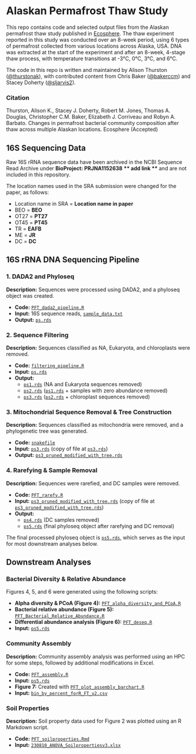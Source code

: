 # Alaskan Permafrost Thaw Study

This repo contains code and selected output files from the Alaskan permafrost thaw study published in [Ecosphere](https://esajournals.onlinelibrary.wiley.com/journal/21508925). The thaw experiment reported in this study was conducted over an 8-week period, using 6 types of permafrost collected from various locations across Alaska, USA. DNA was extracted at the start of the experiment and after an 8-week, 4-stage thaw process, with temperature transitions at -3°C, 0°C, 3°C, and 6°C.

The code in this repo is written and maintained by Alison Thurston ([@thurstonak](https://github.com/thurstonak)), with contributed content from Chris Baker ([@bakerccm](https://github.com/bakerccm)) and Stacey Doherty ([@sljarvis2](https://github.com/sljarvis2)).

### Citation

Thurston, Alison K., Stacey J. Doherty, Robert M. Jones, Thomas A. Douglas, Christopher C.M. Baker, Elizabeth J. Corriveau and Robyn A. Barbato. Changes in permafrost bacterial community composition after thaw across multiple Alaskan locations. Ecosphere (Accepted)

## 16S Sequencing Data

Raw 16S rRNA sequence data have been archived in the NCBI Sequence Read Archive under **BioProject: PRJNA1152638** **\*\* add link \*\*** and are not included in this repository.

The location names used in the SRA submission were changed for the paper, as follows:

- Location name in SRA = **Location name in paper**
- BEO = **BEO**
- OT27 = **PT27**
- OT45 = **PT45**
- TR = **EAFB**
- ME = **JR**
- DC = **DC**

## 16S rRNA DNA Sequencing Pipeline

### 1. DADA2 and Phyloseq 

**Description:** Sequences were processed using DADA2, and a phyloseq object was created.
 
- **Code:** [`PFT_dada2_pipeline.R`](Code/PFT_dada2_pipeline.R)
- **Input:** 16S sequence reads, [`sample_data.txt`](Data/sample_data.txt)
- **Output:** [`ps.rds`](outputs/ps.rds)

### 2. Sequence Filtering

**Description:** Sequences classified as NA, Eukaryota, and chloroplasts were removed.

- **Code:** [`filtering_pipeline.R`](Code/filtering_pipeline.R)
- **Input:** [`ps.rds`](outputs/ps.rds)
- **Output:**
  - [`ps1.rds`](outputs/ps1.rds) (NA and Eukaryota sequences removed)
  - [`ps2.rds`](outputs/ps2.rds) ([`ps1.rds`](outputs/ps1.rds) + samples with zero abundance removed)
  - [`ps3.rds`](outputs/ps3.rds) ([`ps2.rds`](outputs/ps2.rds) + chloroplast sequences removed)

### 3. Mitochondrial Sequence Removal & Tree Construction

**Description:** Sequences classified as mitochondria were removed, and a phylogenetic tree was generated. 

- **Code:** [`snakefile`](<Code/Chris's code/PFT_SEPP_placement_Chris/snakefile>)
- **Input:** [`ps3.rds`](<Code/Chris's code/PFT_SEPP_placement_Chris/data/ps3.rds>) (copy of file at [`ps3.rds`](outputs/ps3.rds))
- **Output:** [`ps3_pruned_modified_with_tree.rds`](<Code/Chris's code/PFT_SEPP_placement_Chris/out/ps3_pruned_modified_with_tree.rds>)

### 4. Rarefying & Sample Removal

**Description:** Sequences were rarefied, and DC samples were removed.

- **Code:** [`PFT_rarefy.R`](Code/PFT_rarefy.R)
- **Input:** [`ps3_pruned_modified_with_tree.rds`](outputs/ps3_pruned_modified_with_tree.rds) (copy of file at [`ps3_pruned_modified_with_tree.rds`](<Code/Chris's code/PFT_SEPP_placement_Chris/out/ps3_pruned_modified_with_tree.rds>))
- **Output:**
  - [`ps4.rds`](outputs/ps4.rds) (DC samples removed)
  - [`ps5.rds`](outputs/ps5.rds) (final phyloseq object after rarefying and DC removal)

The final processed phyloseq object is [`ps5.rds`](outputs/ps5.rds), which serves as the input for most downstream analyses below.

## Downstream Analyses

### Bacterial Diversity & Relative Abundance

Figures 4, 5, and 6 were generated using the following scripts:

- **Alpha diversity & PCoA (Figure 4):** [`PFT_alpha_diversity_and_PCoA.R`](Code/PFT_alpha_diversity_and_PCoA.R)
- **Bacterial relative abundance (Figure 5):** [`PFT_Bacterial_Relative_Abundance.R`](Code/PFT_Bacterial_Relative_Abundance.R)
- **Differential abundance analysis (Figure 6):** [`PFT_deseq.R`](Code/PFT_deseq.R)
- **Input:** [`ps5.rds`](outputs/ps5.rds)

### Community Assembly

**Description:** Community assembly analysis was performed using an HPC for some steps, followed by additional modifications in Excel.

- **Code:** [`PFT_assembly.R`](Code/PFT_assembly.R)
- **Input:** [`ps5.rds`](outputs/ps5.rds)
- **Figure 7:** Created with [`PFT_plot_assembly_barchart.R`](Code/PFT_plot_assembly_barchart.R)
- **Input:** [`bin_by_percent_forR_FT_v2.csv`](Data/Data/bin_by_percent_forR_FT_v2.csv)

### Soil Properties

**Description:** Soil property data used for Figure 2 was plotted using an R Markdown script.

- **Code:** [`PFT_soilproperties.Rmd`](Code/PFT_soilproperties.Rmd)
- **Input:** [`230810_ANOVA_Soilpropertiesv3.xlsx`](Data/230810_ANOVA_Soilpropertiesv3.xlsx)
